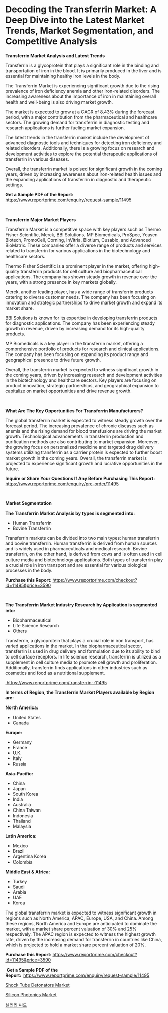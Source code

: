 <p><h1>Decoding the Transferrin Market: A Deep Dive into the Latest Market Trends, Market Segmentation, and Competitive Analysis</h1></p><p><strong>Transferrin Market Analysis and Latest Trends</strong></p>
<p><p>Transferrin is a glycoprotein that plays a significant role in the binding and transportation of iron in the blood. It is primarily produced in the liver and is essential for maintaining healthy iron levels in the body.</p><p>The Transferrin Market is experiencing significant growth due to the rising prevalence of iron deficiency anemia and other iron-related disorders. The increasing awareness about the importance of iron in maintaining overall health and well-being is also driving market growth.</p><p>The market is expected to grow at a CAGR of 8.43% during the forecast period, with a major contribution from the pharmaceutical and healthcare sectors. The growing demand for transferrin in diagnostic testing and research applications is further fueling market expansion.</p><p>The latest trends in the transferrin market include the development of advanced diagnostic tools and techniques for detecting iron deficiency and related disorders. Additionally, there is a growing focus on research and development activities to explore the potential therapeutic applications of transferrin in various diseases.</p><p>Overall, the transferrin market is poised for significant growth in the coming years, driven by increasing awareness about iron-related health issues and the expanding applications of transferrin in diagnostic and therapeutic settings.</p></p>
<p><strong>Get a Sample PDF of the Report:&nbsp;</strong> <a href="https://www.reportprime.com/enquiry/request-sample/11495">https://www.reportprime.com/enquiry/request-sample/11495</a></p>
<p>&nbsp;</p>
<p><strong>Transferrin Major Market Players</strong></p>
<p><p>Transferrin Market is a competitive space with key players such as Thermo Fisher Scientific, Merck, BBI Solutions, MP Biomedicals, ProSpec, Yeasen Biotech, PromoCell, Corning, InVitria, Biotium, Cusabio, and Advanced BioMatrix. These companies offer a diverse range of products and services related to transferrin for various applications in the biotechnology and healthcare sectors.</p><p>Thermo Fisher Scientific is a prominent player in the market, offering high-quality transferrin products for cell culture and biopharmaceutical applications. The company has shown steady growth in revenue over the years, with a strong presence in key markets globally.</p><p>Merck, another leading player, has a wide range of transferrin products catering to diverse customer needs. The company has been focusing on innovation and strategic partnerships to drive market growth and expand its market share.</p><p>BBI Solutions is known for its expertise in developing transferrin products for diagnostic applications. The company has been experiencing steady growth in revenue, driven by increasing demand for its high-quality products.</p><p>MP Biomedicals is a key player in the transferrin market, offering a comprehensive portfolio of products for research and clinical applications. The company has been focusing on expanding its product range and geographical presence to drive future growth.</p><p>Overall, the transferrin market is expected to witness significant growth in the coming years, driven by increasing research and development activities in the biotechnology and healthcare sectors. Key players are focusing on product innovation, strategic partnerships, and geographical expansion to capitalize on market opportunities and drive revenue growth.</p></p>
<p>&nbsp;</p>
<p><strong>What Are The Key Opportunities For Transferrin Manufacturers?</strong></p>
<p><p>The global transferrin market is expected to witness steady growth over the forecast period. The increasing prevalence of chronic diseases such as anemia and the rising demand for blood transfusions are driving the market growth. Technological advancements in transferrin production and purification methods are also contributing to market expansion. Moreover, the growing focus on personalized medicine and targeted drug delivery systems utilizing transferrin as a carrier protein is expected to further boost market growth in the coming years. Overall, the transferrin market is projected to experience significant growth and lucrative opportunities in the future.</p></p>
<p><strong>Inquire or Share Your Questions If Any Before Purchasing This Report:</strong> <a href="https://www.reportprime.com/enquiry/pre-order/11495">https://www.reportprime.com/enquiry/pre-order/11495</a></p>
<p>&nbsp;</p>
<p><strong>Market Segmentation</strong></p>
<p><strong>The Transferrin Market Analysis by types is segmented into:</strong></p>
<p><ul><li>Human Transferrin</li><li>Bovine Transferrin</li></ul></p>
<p><p>Transferrin markets can be divided into two main types: human transferrin and bovine transferrin. Human transferrin is derived from human sources and is widely used in pharmaceuticals and medical research. Bovine transferrin, on the other hand, is derived from cows and is often used in cell culture media and biotechnology applications. Both types of transferrin play a crucial role in iron transport and are essential for various biological processes in the body.</p></p>
<p><strong>Purchase this Report:&nbsp;</strong><a href="https://www.reportprime.com/checkout?id=11495&price=3590">https://www.reportprime.com/checkout?id=11495&price=3590</a></p>
<p>&nbsp;</p>
<p><strong>The Transferrin Market Industry Research by Application is segmented into:</strong></p>
<p><ul><li>Biopharmaceutical</li><li>Life Science Research</li><li>Others</li></ul></p>
<p><p>Transferrin, a glycoprotein that plays a crucial role in iron transport, has varied applications in the market. In the biopharmaceutical sector, transferrin is used in drug delivery and formulation due to its ability to bind to cell surface receptors. In life science research, transferrin is utilized as a supplement in cell culture media to promote cell growth and proliferation. Additionally, transferrin finds applications in other industries such as cosmetics and food as a nutritional supplement.</p></p>
<p><a href="https://www.reportprime.com/transferrin-r11495">&nbsp;https://www.reportprime.com/transferrin-r11495</a></p>
<p><strong>In terms of Region, the Transferrin Market Players available by Region are:</strong></p>
<p>
    <p> <strong> North America: </strong>
        <ul>
            <li>United States</li>
            <li>Canada</li>
        </ul>
        </p> 
    <p> <strong> Europe: </strong>
        <ul>
            <li>Germany</li>
            <li>France</li>
            <li>U.K.</li>
            <li>Italy</li>
            <li>Russia</li>
        </ul>
        </p> 
    <p> <strong> Asia-Pacific: </strong>
        <ul>
            <li>China</li>
            <li>Japan</li>
            <li>South Korea</li>
            <li>India</li>
            <li>Australia</li>
            <li>China Taiwan</li>
            <li>Indonesia</li>
            <li>Thailand</li>
            <li>Malaysia</li>
        </ul>
        </p> 
    <p> <strong> Latin America: </strong>
        <ul>
            <li>Mexico</li>
            <li>Brazil</li>
            <li>Argentina Korea</li>
            <li>Colombia</li>
        </ul>
        </p> 
    <p> <strong> Middle East & Africa: </strong>
        <ul>
            <li>Turkey</li>
            <li>Saudi</li>
            <li>Arabia</li>
            <li>UAE</li>
            <li>Korea</li>
        </ul>
    </p>
    </p>
<p><p>The global transferrin market is expected to witness significant growth in regions such as North America, APAC, Europe, USA, and China. Among these regions, North America and Europe are anticipated to dominate the market, with a market share percent valuation of 30% and 25% respectively. The APAC region is expected to witness the highest growth rate, driven by the increasing demand for transferrin in countries like China, which is projected to hold a market share percent valuation of 20%.</p></p>
<p><strong>Purchase this Report: </strong><a href="https://www.reportprime.com/checkout?id=11495&price=3590">https://www.reportprime.com/checkout?id=11495&price=3590</a></p>
<p>&nbsp;<strong>Get a Sample PDF of the Report:&nbsp;&nbsp;</strong><a href="https://www.reportprime.com/enquiry/request-sample/11495">https://www.reportprime.com/enquiry/request-sample/11495</a></p>
<p><strong></strong></p>
<p><p><a href="https://www.linkedin.com/pulse/shock-tube-detonators-market-dynamics-2024-2031-also-its-trends-g7wtf?trackingId=Z%2FD20LsZfox%2FhIhzfGanAA%3D%3D">Shock Tube Detonators Market</a></p><p><a href="https://www.linkedin.com/pulse/global-silicon-photonics-market-types-applications-major-players-ec8bf?trackingId=xmy%2BI9vl0W7qexw%2FKNXr9g%3D%3D">Silicon Photonics Market</a></p><p><a href="https://github.com/oajzkywllm460/Market-Research-Report-List-1/blob/main/236551824223.md">셀러리 씨드</a></p></p>